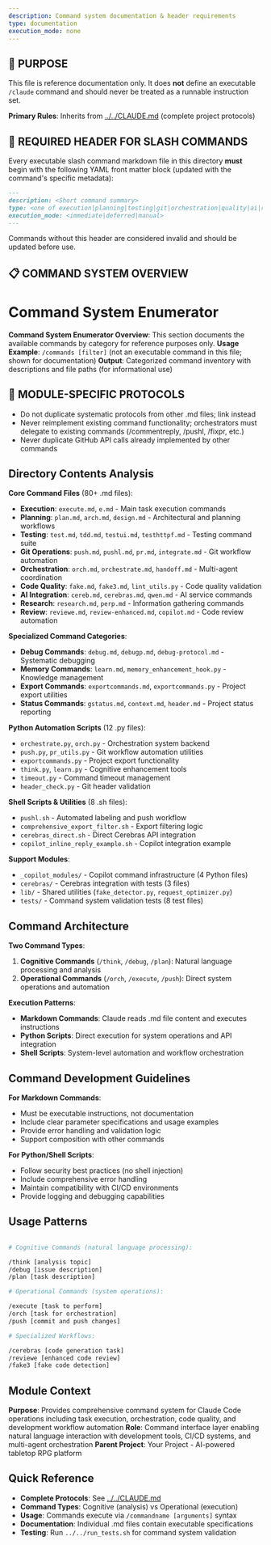 ```yaml
---
description: Command system documentation & header requirements
type: documentation
execution_mode: none
---
```

## 📘 PURPOSE
This file is reference documentation only. It does **not** define an executable `/claude` command and should never be treated as a runnable instruction set.

**Primary Rules**: Inherits from [../../CLAUDE.md](../../CLAUDE.md) (complete project protocols)

## 🔖 REQUIRED HEADER FOR SLASH COMMANDS
Every executable slash command markdown file in this directory **must** begin with the following YAML front matter block (updated with the command's specific metadata):

```markdown
---
description: <Short command summary>
type: <one of execution|planning|testing|git|orchestration|quality|ai|research|review>
execution_mode: <immediate|deferred|manual>
---
```

Commands without this header are considered invalid and should be updated before use.

## 📋 COMMAND SYSTEM OVERVIEW

# Command System Enumerator

**Command System Enumerator Overview**: This section documents the available commands by category for reference purposes only.
**Usage Example**: `/commands [filter]` (not an executable command in this file; shown for documentation)
**Output**: Categorized command inventory with descriptions and file paths (for informational use)

## 🚨 MODULE-SPECIFIC PROTOCOLS

- Do not duplicate systematic protocols from other .md files; link instead
- Never reimplement existing command functionality; orchestrators must delegate to existing commands (/commentreply, /pushl, /fixpr, etc.)  
- Never duplicate GitHub API calls already implemented by other commands

## Directory Contents Analysis

**Core Command Files** (80+ .md files):
- **Execution**: `execute.md`, `e.md` - Main task execution commands
- **Planning**: `plan.md`, `arch.md`, `design.md` - Architectural and planning workflows
- **Testing**: `test.md`, `tdd.md`, `testui.md`, `testhttpf.md` - Testing command suite
- **Git Operations**: `push.md`, `pushl.md`, `pr.md`, `integrate.md` - Git workflow automation
- **Orchestration**: `orch.md`, `orchestrate.md`, `handoff.md` - Multi-agent coordination
- **Code Quality**: `fake.md`, `fake3.md`, `lint_utils.py` - Code quality validation
- **AI Integration**: `cereb.md`, `cerebras.md`, `qwen.md` - AI service commands
- **Research**: `research.md`, `perp.md` - Information gathering commands
- **Review**: `reviewe.md`, `review-enhanced.md`, `copilot.md` - Code review automation

**Specialized Command Categories**:
- **Debug Commands**: `debug.md`, `debugp.md`, `debug-protocol.md` - Systematic debugging
- **Memory Commands**: `learn.md`, `memory_enhancement_hook.py` - Knowledge management
- **Export Commands**: `exportcommands.md`, `exportcommands.py` - Project export utilities
- **Status Commands**: `gstatus.md`, `context.md`, `header.md` - Project status reporting

**Python Automation Scripts** (12 .py files):
- `orchestrate.py`, `orch.py` - Orchestration system backend
- `push.py`, `pr_utils.py` - Git workflow automation utilities  
- `exportcommands.py` - Project export functionality
- `think.py`, `learn.py` - Cognitive enhancement tools
- `timeout.py` - Command timeout management
- `header_check.py` - Git header validation

**Shell Scripts & Utilities** (8 .sh files):
- `pushl.sh` - Automated labeling and push workflow
- `comprehensive_export_filter.sh` - Export filtering logic
- `cerebras_direct.sh` - Direct Cerebras API integration
- `copilot_inline_reply_example.sh` - Copilot integration example

**Support Modules**:
- `_copilot_modules/` - Copilot command infrastructure (4 Python files)
- `cerebras/` - Cerebras integration with tests (3 files)
- `lib/` - Shared utilities (`fake_detector.py`, `request_optimizer.py`)
- `tests/` - Command system validation tests (8 test files)

## Command Architecture

**Two Command Types**:
1. **Cognitive Commands** (`/think`, `/debug`, `/plan`): Natural language processing and analysis
2. **Operational Commands** (`/orch`, `/execute`, `/push`): Direct system operations and automation

**Execution Patterns**:
- **Markdown Commands**: Claude reads .md file content and executes instructions
- **Python Scripts**: Direct execution for system operations and API integration
- **Shell Scripts**: System-level automation and workflow orchestration

## Command Development Guidelines

**For Markdown Commands**:
- Must be executable instructions, not documentation
- Include clear parameter specifications and usage examples
- Provide error handling and validation logic
- Support composition with other commands

**For Python/Shell Scripts**:
- Follow security best practices (no shell injection)
- Include comprehensive error handling
- Maintain compatibility with CI/CD environments
- Provide logging and debugging capabilities

## Usage Patterns

```bash

# Cognitive Commands (natural language processing):

/think [analysis topic]
/debug [issue description]
/plan [task description]

# Operational Commands (system operations):

/execute [task to perform]
/orch [task for orchestration]
/push [commit and push changes]

# Specialized Workflows:

/cerebras [code generation task]
/reviewe [enhanced code review]
/fake3 [fake code detection]
```

## Module Context

**Purpose**: Provides comprehensive command system for Claude Code operations including task execution, orchestration, code quality, and development workflow automation
**Role**: Command interface layer enabling natural language interaction with development tools, CI/CD systems, and multi-agent orchestration
**Parent Project**: Your Project - AI-powered tabletop RPG platform

## Quick Reference

- **Complete Protocols**: See [../../CLAUDE.md](../../CLAUDE.md)
- **Command Types**: Cognitive (analysis) vs Operational (execution)
- **Usage**: Commands execute via `/commandname [arguments]` syntax
- **Documentation**: Individual .md files contain executable specifications
- **Testing**: Run `../../run_tests.sh` for command system validation
